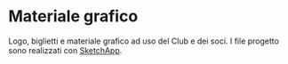 # Materiale grafico

Logo, biglietti e materiale grafico ad uso del Club e dei soci. 
I file progetto sono realizzati con [SketchApp](https://www.sketchapp.com). 

